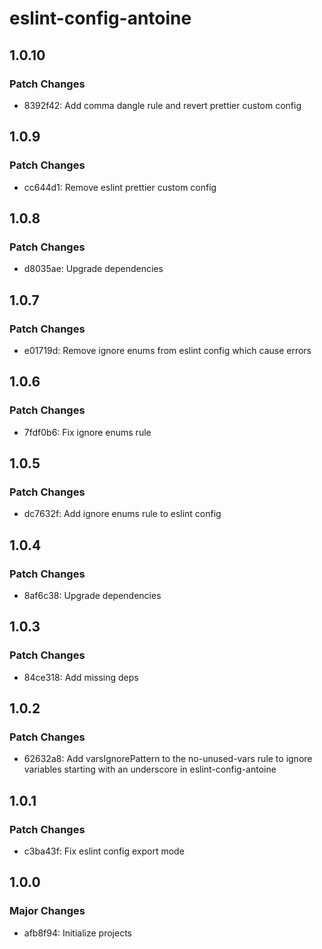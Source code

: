 # eslint-config-antoine

## 1.0.10

### Patch Changes

- 8392f42: Add comma dangle rule and revert prettier custom config

## 1.0.9

### Patch Changes

- cc644d1: Remove eslint prettier custom config

## 1.0.8

### Patch Changes

- d8035ae: Upgrade dependencies

## 1.0.7

### Patch Changes

- e01719d: Remove ignore enums from eslint config which cause errors

## 1.0.6

### Patch Changes

- 7fdf0b6: Fix ignore enums rule

## 1.0.5

### Patch Changes

- dc7632f: Add ignore enums rule to eslint config

## 1.0.4

### Patch Changes

- 8af6c38: Upgrade dependencies

## 1.0.3

### Patch Changes

- 84ce318: Add missing deps

## 1.0.2

### Patch Changes

- 62632a8: Add varsIgnorePattern to the no-unused-vars rule to ignore variables starting with an underscore in eslint-config-antoine

## 1.0.1

### Patch Changes

- c3ba43f: Fix eslint config export mode

## 1.0.0

### Major Changes

- afb8f94: Initialize projects
